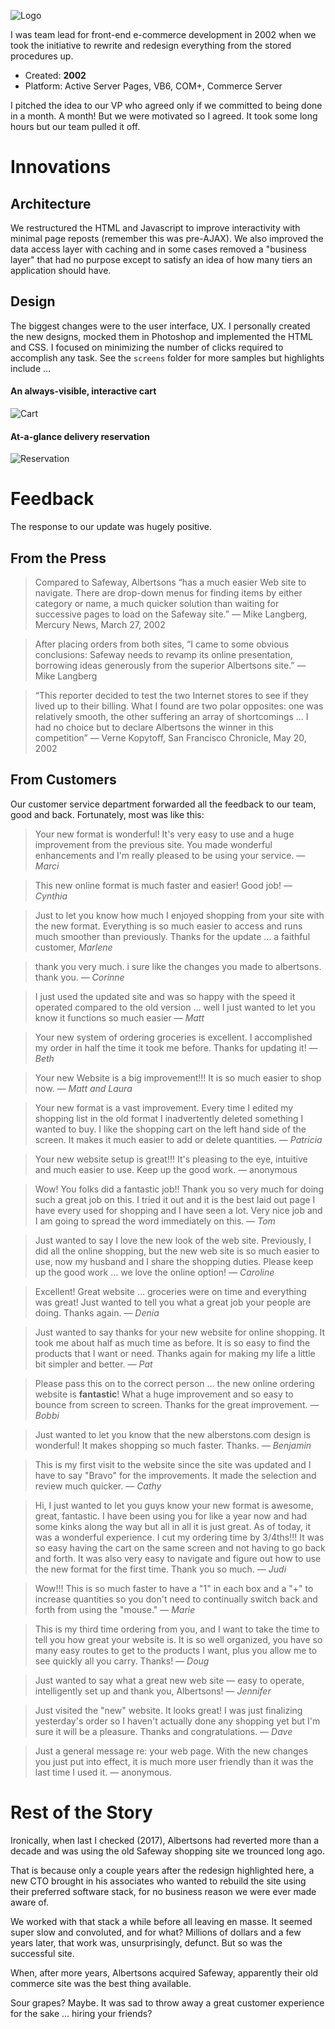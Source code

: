 ![Logo](./web_technologies_logo.png)

I was team lead for front-end e-commerce development in 2002 when we took the initiative to rewrite and redesign everything from the stored procedures up.

- Created: **2002**
- Platform: Active Server Pages, VB6, COM+, Commerce Server

I pitched the idea to our VP who agreed only if we committed to being done in a month. A month! But we were motivated so I agreed. It took some long hours but our team pulled it off.

# Innovations
## Architecture
We restructured the HTML and Javascript to improve interactivity with minimal page reposts (remember this was pre-AJAX). We also improved the data access layer with caching and in some cases removed a "business layer" that had no purpose except to satisfy an idea of how many tiers an application should have.

## Design
The biggest changes were to the user interface, UX. I personally created the new designs, mocked them in Photoshop and implemented the HTML and CSS. I focused on minimizing the number of clicks required to accomplish any task. See the `screens` folder for more samples but highlights include &hellip;

#### An always-visible, interactive cart
![Cart](./screens/Cart_Detail.png)

#### At-a-glance delivery reservation
![Reservation](./screens/Reserve_2.png)

# Feedback
The response to our update was hugely positive.

## From the Press

> Compared to Safeway, Albertsons “has a much easier Web site to navigate. There are drop-down menus for finding items by either category or name, a much quicker solution than waiting for successive pages to load on the Safeway site.” &mdash; Mike Langberg, Mercury News, March 27, 2002

> After placing orders from both sites, “I came to some obvious conclusions: Safeway needs to revamp its online presentation, borrowing ideas generously from the superior Albertsons site.” &mdash; Mike Langberg

> “This reporter decided to test the two Internet stores to see if they lived up to their billing. What I found are two polar opposites: one was relatively smooth, the other suffering an array of shortcomings … I had no choice but to declare Albertsons the winner in this competition”
&mdash; Verne Kopytoff, San Francisco Chronicle, May 20, 2002

## From Customers
Our customer service department forwarded all the feedback to our team, good and back. Fortunately, most was like this:

> Your new format is wonderful! It's very easy to use and a huge improvement from the previous site. You made wonderful enhancements and I'm really pleased to be using your service. &mdash; *Marci*

> This new online format is much faster and easier! Good job! &mdash; *Cynthia*

> Just to let you know how much I enjoyed shopping from your site with the new format. Everything is so much easier to access and runs much smoother than previously. Thanks for the update &hellip; a faithful customer, *Marlene*

> thank you very much. i sure like the changes you made to albertsons. thank you. &mdash; *Corinne*

> I just used the updated site and was so happy with the speed it operated compared to the old version &hellip; well I just wanted to let you know it functions so much easier &mdash; *Matt*

> Your new system of ordering groceries is excellent. I accomplished my order in half the time it took me before. Thanks for updating it! &mdash; *Beth*

> Your new Website is a big improvement!!! It is so much easier to shop now. &mdash; *Matt and Laura*

> Your new format is a vast improvement. Every time I edited my shopping list in the old format I inadvertently deleted something I wanted to buy. I like the shopping cart on the left hand side of the screen. It makes it much easier to add or delete quantities. &mdash; *Patricia*

> Your new website setup is great!!! It's pleasing to the eye, intuitive and much easier to use. Keep up the good work. &mdash; anonymous

> Wow! You folks did a fantastic job!! Thank you so very much for doing such a great job on this. I tried it out and it is the best laid out page I have every used for shopping and I have seen a lot. Very nice job and I am going to spread the word immediately on this. &mdash; *Tom*

> Just wanted to say I love the new look of the web site. Previously, I did all the online shopping, but the new web site is so much easier to use, now my husband and I share the shopping duties. Please keep up the good work &hellip; we love the online option! &mdash; *Caroline*

> Excellent! Great website &hellip; groceries were on time and everything was great! Just wanted to tell you what a great job your people are doing. Thanks again. &mdash; *Denia*

> Just wanted to say thanks for your new website for online shopping. It took me about half as much time as before. It is so easy to find the products that I want or need. Thanks again for making my life a little bit simpler and better. &mdash; *Pat*

> Please pass this on to the correct person &hellip; the new online ordering website is **fantastic**! What a huge improvement and so easy to bounce from screen to screen. Thanks for the great improvement. &mdash; *Bobbi*

> Just wanted to let you know that the new alberstons.com design is wonderful! It makes shopping so much faster. Thanks. &mdash; *Benjamin*

> This is my first visit to the website since the site was updated and I have to say "Bravo" for the improvements. It made the selection and review much quicker. &mdash; *Cathy*

> Hi, I just wanted to let you guys know your new format is awesome, great, fantastic. I have been using you for like a year now and had some kinks along the way but all in all it is just great. As of today, it was a wonderful experience. I cut my ordering time by 3/4ths!!! It was so easy having the cart on the same screen and not having to go back and forth. It was also very easy to navigate and figure out how to use the new format for the first time. Thank you so much. &mdash; *Judi*

> Wow!!! This is so much faster to have a "1" in each box and a "+" to increase quantities so you don't need to continually switch back and forth from using the "mouse." &mdash; *Marie*

> This is my third time ordering from you, and I want to take the time to tell you how great your website is. It is so well organized, you have so many easy routes to get to the products I want, plus you allow me to see quickly all you carry. Thanks! &mdash; *Doug*

> Just wanted to say what a great new web site &mdash; easy to operate, intelligently set up and thank you, Albertsons! &mdash; *Jennifer*

> Just visited the "new" website. It looks great! I was just finalizing yesterday's order so I haven't actually done any shopping yet but I'm sure it will be a pleasure. Thanks and congratulations. &mdash; *Dave*

> Just a general message re: your web page. With the new changes you just put into effect, it is much more user friendly than it was the last time I used it. &mdash; anonymous.

# Rest of the Story

Ironically, when last I checked (2017), Albertsons had reverted more than a decade and was using the old Safeway shopping site we trounced long ago.

That is because only a couple years after the redesign highlighted here, a new CTO brought in his associates who wanted to rebuild the site using their preferred software stack, for no business reason we were ever made aware of.

We worked with that stack a while before all leaving en masse. It seemed super slow and convoluted, and for what? Millions of dollars and a few years later, that work was, unsurprisingly, defunct. But so was the successful site.

When, after more years, Albertsons acquired Safeway, apparently their old commerce site was the best thing available.

Sour grapes? Maybe. It was sad to throw away a great customer experience for the sake &hellip; hiring your friends?












